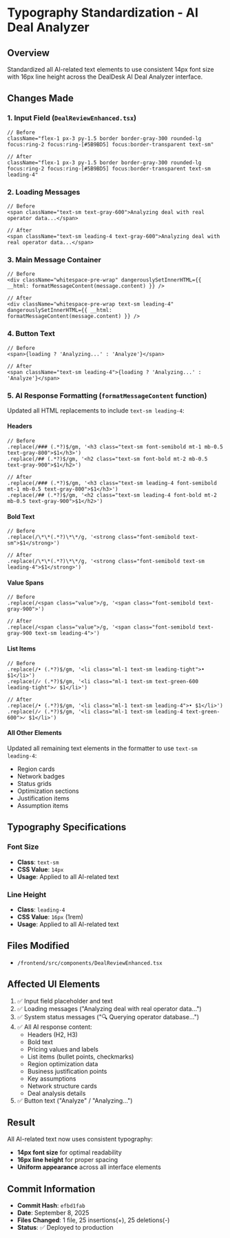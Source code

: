 # Typography Standardization - AI Deal Analyzer

## Overview
Standardized all AI-related text elements to use consistent 14px font size with 16px line height across the DealDesk AI Deal Analyzer interface.

## Changes Made

### 1. Input Field (`DealReviewEnhanced.tsx`)
```tsx
// Before
className="flex-1 px-3 py-1.5 border border-gray-300 rounded-lg focus:ring-2 focus:ring-[#5B9BD5] focus:border-transparent text-sm"

// After  
className="flex-1 px-3 py-1.5 border border-gray-300 rounded-lg focus:ring-2 focus:ring-[#5B9BD5] focus:border-transparent text-sm leading-4"
```

### 2. Loading Messages
```tsx
// Before
<span className="text-sm text-gray-600">Analyzing deal with real operator data...</span>

// After
<span className="text-sm leading-4 text-gray-600">Analyzing deal with real operator data...</span>
```

### 3. Main Message Container
```tsx
// Before
<div className="whitespace-pre-wrap" dangerouslySetInnerHTML={{ __html: formatMessageContent(message.content) }} />

// After
<div className="whitespace-pre-wrap text-sm leading-4" dangerouslySetInnerHTML={{ __html: formatMessageContent(message.content) }} />
```

### 4. Button Text
```tsx
// Before
<span>{loading ? 'Analyzing...' : 'Analyze'}</span>

// After
<span className="text-sm leading-4">{loading ? 'Analyzing...' : 'Analyze'}</span>
```

### 5. AI Response Formatting (`formatMessageContent` function)

Updated all HTML replacements to include `text-sm leading-4`:

#### Headers
```tsx
// Before
.replace(/### (.*?)$/gm, '<h3 class="text-sm font-semibold mt-1 mb-0.5 text-gray-800">$1</h3>')
.replace(/## (.*?)$/gm, '<h2 class="text-sm font-bold mt-2 mb-0.5 text-gray-900">$1</h2>')

// After
.replace(/### (.*?)$/gm, '<h3 class="text-sm leading-4 font-semibold mt-1 mb-0.5 text-gray-800">$1</h3>')
.replace(/## (.*?)$/gm, '<h2 class="text-sm leading-4 font-bold mt-2 mb-0.5 text-gray-900">$1</h2>')
```

#### Bold Text
```tsx
// Before
.replace(/\*\*(.*?)\*\*/g, '<strong class="font-semibold text-sm">$1</strong>')

// After
.replace(/\*\*(.*?)\*\*/g, '<strong class="font-semibold text-sm leading-4">$1</strong>')
```

#### Value Spans
```tsx
// Before
.replace(/<span class="value">/g, '<span class="font-semibold text-gray-900">')

// After
.replace(/<span class="value">/g, '<span class="font-semibold text-gray-900 text-sm leading-4">')
```

#### List Items
```tsx
// Before
.replace(/• (.*?)$/gm, '<li class="ml-1 text-sm leading-tight">• $1</li>')
.replace(/✓ (.*?)$/gm, '<li class="ml-1 text-sm text-green-600 leading-tight">✓ $1</li>')

// After
.replace(/• (.*?)$/gm, '<li class="ml-1 text-sm leading-4">• $1</li>')
.replace(/✓ (.*?)$/gm, '<li class="ml-1 text-sm leading-4 text-green-600">✓ $1</li>')
```

#### All Other Elements
Updated all remaining text elements in the formatter to use `text-sm leading-4`:
- Region cards
- Network badges
- Status grids
- Optimization sections
- Justification items
- Assumption items

## Typography Specifications

### Font Size
- **Class**: `text-sm`
- **CSS Value**: `14px`
- **Usage**: Applied to all AI-related text

### Line Height
- **Class**: `leading-4`
- **CSS Value**: `16px` (1rem)
- **Usage**: Applied to all AI-related text

## Files Modified
- `/frontend/src/components/DealReviewEnhanced.tsx`

## Affected UI Elements
1. ✅ Input field placeholder and text
2. ✅ Loading messages ("Analyzing deal with real operator data...")
3. ✅ System status messages ("🔍 Querying operator database...")
4. ✅ All AI response content:
   - Headers (H2, H3)
   - Bold text
   - Pricing values and labels
   - List items (bullet points, checkmarks)
   - Region optimization data
   - Business justification points
   - Key assumptions
   - Network structure cards
   - Deal analysis details
5. ✅ Button text ("Analyze" / "Analyzing...")

## Result
All AI-related text now uses consistent typography:
- **14px font size** for optimal readability
- **16px line height** for proper spacing
- **Uniform appearance** across all interface elements

## Commit Information
- **Commit Hash**: `efbd1fab`
- **Date**: September 8, 2025
- **Files Changed**: 1 file, 25 insertions(+), 25 deletions(-)
- **Status**: ✅ Deployed to production